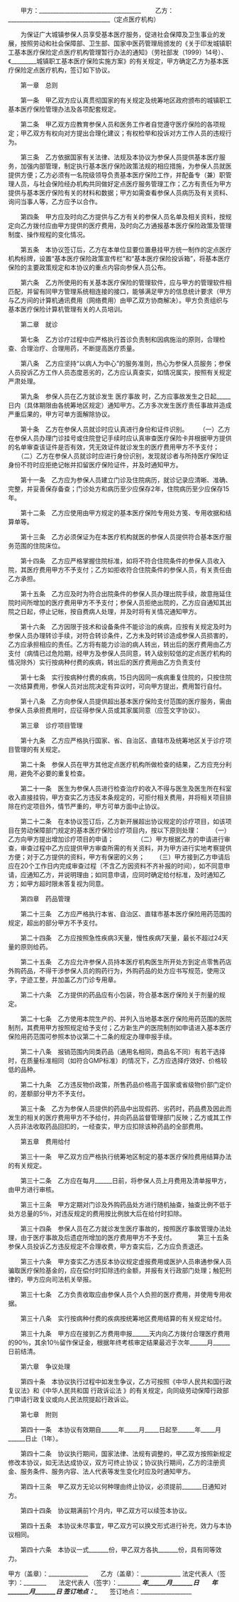 
 


　　甲方：____________________________________
　　乙方：____________________________________（定点医疗机构）


　　为保证广大城镇参保人员享受基本医疗服务，促进社会保障及卫生事业的发展，按照劳动和社会保障部、卫生部、国家中医药管理局颁发的《关于印发城镇职工基本医疗保险定点医疗机构管理暂行办法的通知》（劳社部发（1999）14号）、《_________城镇职工基本医疗保险实施方案》的有关规定，甲方确定乙方为基本医疗保险定点医疗机构，签订如下协议。


　　第一章　总则


　　第一条　甲乙双方应认真贯彻国家的有关规定及统筹地区政府颁布的城镇职工基本医疗保险管理办法及各项配套规定。


　　第二条　甲乙双方应教育参保人员和医务工作者自觉遵守医疗保险的各项规定；甲乙双方有权向对方提出合理化建议；有权检举和投诉对方工作人员的违规行为。


　　第三条　乙方依据国家有关法律、法规及本协议为参保人员提供基本医疗服务，加强内部管理，制定执行基本医疗保险政策法规的相应措施，为参保人员就医提供方便；乙方必须有一名院级领导负责基本医疗保险工作，并配备专（兼）职管理人员，与社会保险经办机构共同做好定点医疗服务管理工作；乙方有责任为甲方提供与基本医疗保险有关的材料和数据；甲方如需查看参保人员病历及有关资料、询问当事人等，乙方应予以合作。


　　第四条　甲方应及时向乙方提供与乙方有关的参保人员名单及相关资料，按规定向乙方拨付应由甲方提供的医疗费用，及时向乙方通报基本医疗保险政策及管理制度、操作规程的变化情况。


　　第五条　本协议签订后，乙方在本单位显要位置悬挂甲方统一制作的定点医疗机构标牌，设置“基本医疗保险政策宣传栏”和“基本医疗保险投诉箱”，将基本医疗保险的主要政策规定和本协议的重点内容向参保人员公布。


　　第六条　乙方所使用的有关基本医疗保险的管理软件，应与甲方的管理软件相匹配，并留有同甲方管理系统相连接的接口，能够满足甲方的信息统计要求（甲方与乙方间的计算机通讯费用（网络费用）由甲乙双方协商解决）。甲方负责组织与基本医疗保险计算机管理有关的人员培训。


　　第二章　就诊


　　第七条　乙方诊疗过程中应严格执行首诊负责制和因病施治的原则，合理检查、合理治疗、合理用药，不断提高医疗质量。　


　　第八条　乙方应坚持“以病人为中心”的服务准则，热心为参保人员服务；参保人员投诉乙方工作人员态度恶劣的，乙方应认真查实，如情况属实，按照有关规定严肃处理。


　　第九条　参保人员在乙方就诊发生
医疗事故
时，乙方应事故发生之日起_____日内（具体期限由各统筹地区规定）通知甲方。乙方多次发生医疗责任事故并造成严重后果的，甲方可单方面解除协议。


　　第十条　乙方在参保人员就诊时应认真进行身份和证件识别。
　　（一）乙方在参保人员办理门诊挂号或住院登记手续时应认真审查医疗保险卡并根据甲方提供的名单审查该证件是否有效，凭无效证件就诊发生的医疗费用甲方不予支付；
　　（二）乙方在参保人员就诊时应进行身份识别，发现就诊者与所持医疗保险证身份不符时应拒绝记帐并扣留医疗保险证件，并及时通知甲方。


　　第十一条　乙方应为参保人员建立门诊及住院病历，就诊记录应清晰、准确、完整，并妥善保存备查；门诊处方和病历至少应保存2年，住院病历至少应保存15年。


　　第十二条　乙方应使用由甲方规定的基本医疗保险专用处方笺、专用收据和结算单等。


　　第十三条　乙方必须保证为在本医疗机构就医的参保人员提供符合基本医疗服务范围的住院床位。


　　第十四条　乙方应严格掌握住院标准，如将不符合住院条件的参保人员收入院，其医疗费用甲方不予支付；乙方如拒收符合住院条件的参保人员，有关责任由乙方承担。


　　第十五条　乙方应及时为符合出院条件的参保人员办理出院手续，故意拖延住院时间所增加的医疗费用甲方不予支付；参保人员拒绝出院的，乙方应自通知其出院之日起，停止记帐，按自费病人处理，并及时将有关情况通知甲方。


　　第十六条　乙方因限于技术和设备条件不能诊治的疾病，应按有关规定及时为参保人员办理转诊手续，对符合转诊条件，乙方未及时转诊造成参保人员损害的，乙方应承担相应的责任。乙方将有能力诊治的病人转出，转出后的医疗费用由乙方支付（病情已过危险期，经甲方及参保人员同意，转入级别较低的定点医疗机构的情况除外）实行按病种付费的疾病，转出后的医疗费用由乙方负责支付


　　第十七条　实行按病种付费的疾病，15日内因同一疾病重复住院的，只按住院一次结算费用，参保人员对出院决定有异议时，可向甲方提出，费用暂行自付。


　　第十八条　乙方向参保人员提供超出基本医疗保险支付范围的医疗服务，需由参保人员承担费用时，应征得参保人员或其家属同意（应签文字协议）。


　　第三章　诊疗项目管理


　　第十九条　乙方应严格执行国家、省、自治区、直辖市及统筹地区关于诊疗项目管理的有关规定。


　　第二十条　参保人员在甲方其他定点医疗机构所做检查的结果，乙方应充分利用，避免不必要的重复检查。


　　第二十一条　医生为参保人员进行检查治疗的收入不得与医生及医生所在科室收入直接挂钩，甲方查实乙方违反本条规定的，可拒付相关费用，并将相关项目排除在约定项目外，情节严重的，甲方可单方面中止协议。


　　第二十二条　在本协议签订后，乙方新开展超出协议规定的诊疗项目，如该项目在劳动保障部门规定的基本医疗保险诊疗项目内，按以下原则处理：
　　（一）乙方向甲方提出增加诊疗项目的申请；　　
　　（二）甲方根据乙方的申请进行审查，审查过程中乙方应提供甲方审查所需的有关资料，并为甲方进行实地考察提供方便；对于乙方提供的资料，甲方有保密的义务；
　　（三）甲方接到乙方申请后应在20个工作日内完成审查过程（不含乙方因资料不齐补报的时间），如不同意申请，应通知乙方，并说明理由；如同意申请，应同时确定给付标准，及时通知乙方；如甲方超时限未答复视为同意。


　　第四章　药品管理


　　第二十三条　乙方应严格执行本省、自治区、直辖市基本医疗保险用药范围的规定，超出的部分甲方不予支付。


　　第二十四条　乙方应按照急性疾病3天量，慢性疾病7天量，最长不超过24天量的原则给药。


　　第二十五条　乙方应允许参保人员持本医疗机构医生所开处方到定点零售药店外购药品，不得干涉参保人员的购药行为，外购药品的处方应书写规范，使用汉字，字迹工整，并加盖乙方门诊专用章。　


　　第二十六条　乙方提供的药品应有小包装，符合基本医疗保险关于剂量的规定。


　　第二十七条　乙方使用本院生产的、并列入当地基本医疗保险用药范围的医院制剂，其费用甲方按照规定给予支付；乙方新生产的医院制剂如申请进入基本医疗保险用药范围可参照本协议第二十二条的规定办理申报手续。


　　第二十八条　报销范围内同类药品（通用名相同，商品名不同）有若干选择时，在质量标准相同（如符合GMP标准）的情况下，乙方应选择疗效好、价格较低的品种。


　　第二十九条　乙方违反物价政策，所售药品价格高于国家或省级物价部门定价的，差额部分甲方不予支付。


　　第三十条　乙方为参保人员提供的药品中出现假药、劣药时，药品费及因此而发生的相关的医疗费用甲方不予给付，并向药品监督管理部门反映；乙方或其工作人员非法收取药品回扣的，一经查实，甲方应扣除该种药品的全部费用。


　　第五章　费用给付


　　第三十一条　甲乙双方应严格执行统筹地区制定的基本医疗保险费用结算办法的有关规定。


　　第三十二条　乙方应在每月______日前，将参保人员上月费用及清单报甲方，由甲方进行审核。


　　第三十三条　甲方定期对门诊及外购药品处方进行随机抽查，抽查比例不低于处方总量的5％，对违反规定的费用按比例放大后在给付时扣除。


　　第三十四条　参保人员在乙方就诊发生医疗事故的，按照医疗事故管理办法处理，由于医疗事故及后遗症所增加的医疗费用甲方不予支付。
　
　　第三十五条　参保人员投诉乙方违反规定不合理收费，甲方查实后，乙方应负责退还。


　　第三十六条　甲方查实乙方违反本协议规定虚报费用或医护人员串通参保人员骗取医疗保险基金的，应在偿付时扣除违约金额，并报有关行政部门处理；触犯刑律的，甲方应向司法机关举报。


　　第三十七条　乙方负责收取应由参保人员个人负担的医疗费用，并使用专用收据。


　　第三十八条　实行按病种付费的疾病按统筹地区费用结算的有关规定给付。


　　第三十九条　甲方应在接到乙方费用申报______天内向乙方拨付合理医疗费用的90％，其余10％留作保证金，根据年终考核审定结果最迟于次年______月______日前结清。


　　第六章　争议处理


　　第四十条　本协议执行过程中如发生争议，乙方可按照《中华人民共和国行政复议法》和《中华人民共和国
行政诉讼法
》的有关规定，向同级劳动保障行政部门申请行政复议或向人民法院提起行政诉讼。


　　第七章　附则


　　第四十一条　本协议有效期自______年_____月_____日起至______年_____月______日止（1年）。


　　第四十二条　协议执行期间，国家法律、法规有调整的，甲乙双方按照新规定修改本协议，如无法达成协议，双方可终止协议；协议执行期间，乙方的注册资金、服务条件、服务内容、法人代表等发生变化时应及时通知甲方。


　　第四十三条　甲乙双方无论以何种理由终止协议，必须提前_______日通知对方。


　　第四十四条　协议期满前1个月内，甲乙双方可以续签本协议。


　　第四十五条　本协议未尽事宜，甲乙双方可以换文形式进行补充，效力与本协议相同。


　　第四十六条　本协议一式_______份，甲乙双方各执_______份，具有同等效力。


 



甲方（盖章）：______________　　乙方（盖章）：______________
法定代表人（签字）：________　　法定代表人（签字）：________
_________年______月_______日　　________年_______月_______日
签订地点：__________________　　签订地点：__________________
 


 

 
 
 
 
 
  


  
 

  


  


  
 
 
 
 


